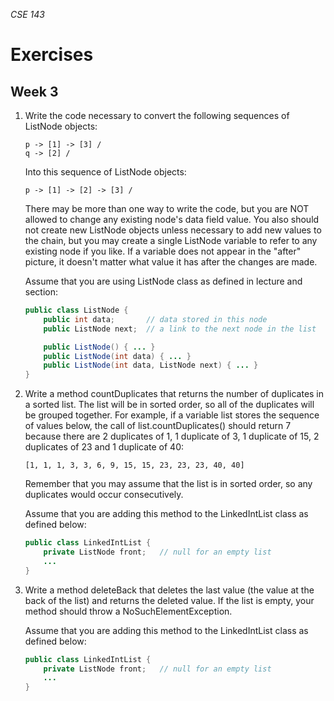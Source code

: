 _CSE 143_
# Exercises
## Week 3

1. 	Write the code necessary to convert the following sequences of ListNode objects:

	```
	p -> [1] -> [3] /
	q -> [2] /
	```

	Into this sequence of ListNode objects:

	```
	p -> [1] -> [2] -> [3] /
	```

	There may be more than one way to write the code, but you are NOT allowed to change any existing node's data field value. You also should not create new ListNode objects unless necessary to add new values to the chain, but you may create a single ListNode variable to refer to any existing node if you like. If a variable does not appear in the "after" picture, it doesn't matter what value it has after the changes are made.

	Assume that you are using ListNode class as defined in lecture and section:

	```java
	public class ListNode {
		public int data;	   // data stored in this node
		public ListNode next;  // a link to the next node in the list

		public ListNode() { ... }
		public ListNode(int data) { ... }
		public ListNode(int data, ListNode next) { ... }
	}
	```

1. Write a method countDuplicates that returns the number of duplicates in a sorted list. The list will be in sorted order, so all of the duplicates will be grouped together. For example, if a variable list stores the sequence of values below, the call of list.countDuplicates() should return 7 because there are 2 duplicates of 1, 1 duplicate of 3, 1 duplicate of 15, 2 duplicates of 23 and 1 duplicate of 40:

	```
	[1, 1, 1, 3, 3, 6, 9, 15, 15, 23, 23, 23, 40, 40]
	```

	Remember that you may assume that the list is in sorted order, so any duplicates would occur consecutively.

	Assume that you are adding this method to the LinkedIntList class as defined below:

	```java
	public class LinkedIntList {
	    private ListNode front;   // null for an empty list
	    ...
	}
	```

1. Write a method deleteBack that deletes the last value (the value at the back of the list) and returns the deleted value. If the list is empty, your method should throw a NoSuchElementException.

	Assume that you are adding this method to the LinkedIntList class as defined below:

	```java
	public class LinkedIntList {
	    private ListNode front;   // null for an empty list
	    ...
	}
	```